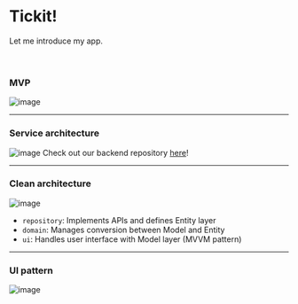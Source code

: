 # Tickit!
Let me introduce my app.
<br><br><br>
### MVP
![image](https://github.com/user-attachments/assets/69095abd-957a-4a04-8d6a-7b8e39c20e86)

---

### Service architecture
![image](https://github.com/user-attachments/assets/6aa27b7b-c3a6-4158-b77d-f9955616c451)
Check out our backend repository [here](https://github.com/doyeon0307/Tickit-backend)!

---

### Clean architecture
![image](https://github.com/user-attachments/assets/950221c6-f1b7-4684-b9b8-fd534027b9e0)
- `repository`: Implements APIs and defines Entity layer
- `domain`: Manages conversion between Model and Entity
- `ui`: Handles user interface with Model layer (MVVM pattern)

---

### UI pattern
![image](https://github.com/user-attachments/assets/277a065a-61d2-4b2e-a915-79bed43f0c73)
